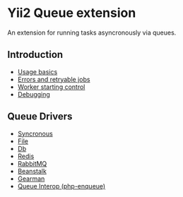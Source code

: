 Yii2 Queue extension
====================

An extension for running tasks asyncronously via queues.

Introduction
------------

* [Usage basics](usage.md)
* [Errors and retryable jobs](retryable.md)
* [Worker starting control](worker.md)
* [Debugging](debug.md)

Queue Drivers
-------------

* [Syncronous](driver-sync.md)
* [File](driver-file.md)
* [Db](driver-db.md)
* [Redis](driver-redis.md)
* [RabbitMQ](driver-amqp.md)
* [Beanstalk](driver-beanstalk.md)
* [Gearman](driver-gearman.md)
* [Queue Interop (php-enqueue)](driver-queue-interop.md)